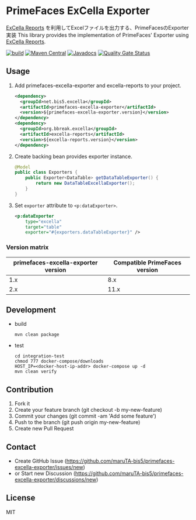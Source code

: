 # PrimeFaces ExCella Exporter

[ExCella Reports](https://github.com/excella-core/excella-reports) を利用してExcelファイルを出力する、PrimeFacesのExporter実装
This library provides the implementation of PrimeFaces' Exporter using [ExCella Reports](https://github.com/excella-core/excella-reports).


[![build](https://github.com/maruTA-bis5/primefaces-excella-exporter/actions/workflows/build.yml/badge.svg)](https://github.com/maruTA-bis5/primefaces-excella-exporter/actions/workflows/build.yml)
[![Maven Central](https://maven-badges.herokuapp.com/maven-central/net.bis5.excella/primefaces-excella-exporter/badge.svg)](https://maven-badges.herokuapp.com/maven-central/net.bis5.excella/primefaces-excella-exporter)
[![Javadocs](http://javadoc.io/badge/net.bis5.excella/primefaces-excella-exporter.svg)](http://javadoc.io/doc/net.bis5.excella/primefaces-excella-exporter)
[![Quality Gate Status](https://sonarcloud.io/api/project_badges/measure?project=maruTA-bis5_primefaces-excella-exporter&metric=alert_status)](https://sonarcloud.io/dashboard?id=maruTA-bis5_primefaces-excella-exporter)

## Usage
1. Add primefaces-excella-exporter and excella-reports to your project.
    ```xml
    <dependency>
      <groupId>net.bis5.excella</groupId>
      <artifactId>primefaces-excella-exporter</artifactId>
      <version>${primefaces-excella-exporter.version}</version>
    </dependency>
    <dependency>
      <groupId>org.bbreak.excella</groupId>
      <artifactId>excella-reports</artifactId>
      <version>${excella-reports.version}</version>
    </dependency>
    ```
1. Create backing bean provides exporter instance.
    ```java
    @Model
    public class Exporters {
        public Exporter<DataTable> getDataTableExporter() {
            return new DataTableExcellaExporter();
        }
    }
    ```
1. Set `exporter` attribute to `<p:dataExporter>`.
    ```xml
    <p:dataExporter
        type="excella"
        target="table"
        exporter="#{exporters.dataTableExporter}" />
    ```

### Version matrix

|primefaces-excella-exporter version|Compatible PrimeFaces version|
|---|---|
|1.x|8.x|
|2.x|11.x|

## Development
- build
    ```shellscript
    mvn clean package
    ```
- test
    ```shellscript
    cd integration-test
    chmod 777 docker-compose/downloads
    HOST_IP=<docker-host-ip-addr> docker-compose up -d
    mvn clean verify
    ```

## Contribution
1. Fork it
1. Create your feature branch (git checkout -b my-new-feature)
1. Commit your changes (git commit -am 'Add some feature')
1. Push to the branch (git push origin my-new-feature)
1. Create new Pull Request

## Contact
- Create GitHub Issue (https://github.com/maruTA-bis5/primefaces-excella-exporter/issues/new)
- or Start new Discussion (https://github.com/maruTA-bis5/primefaces-excella-exporter/discussions/new)

## License
MIT
